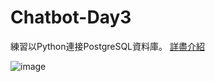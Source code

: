 # Chatbot-Day3

練習以Python連接PostgreSQL資料庫。
[詳盡介紹](https://medium.com/@jasonb0604/chatbot%E5%AD%B8%E7%BF%92%E7%AD%86%E8%A8%98-day3-5ef7b65797f3?source=your_stories_page-------------------------------------)

![image](https://miro.medium.com/max/875/1*GqFCLq8W9nHnPavB1606Eg.png)
